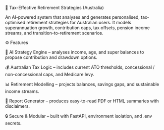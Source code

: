 🧮 Tax-Effective Retirement Strategies (Australia)

An AI-powered system that analyses and generates personalised, tax-optimised retirement strategies for Australian users.
It models superannuation growth, contribution caps, tax offsets, pension income streams, and transition-to-retirement scenarios.

⚙️ Features

🧠 AI Strategy Engine – analyses income, age, and super balances to propose contribution and drawdown options.

💰 Australian Tax Logic – includes current ATO thresholds, concessional / non-concessional caps, and Medicare levy.

📊 Retirement Modelling – projects balances, savings gaps, and sustainable income streams.

📑 Report Generator – produces easy-to-read PDF or HTML summaries with disclaimers.

🔒 Secure & Modular – built with FastAPI, environment isolation, and .env secrets.
